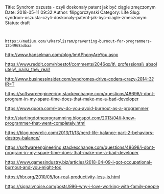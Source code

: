 Title: Syndrom oszusta - czyli doskonały patent jak być ciągle zmęczonym
Date: 2018-05-11 09:32
Author: filipgorczynski
Category: Life
Slug: syndrom-oszusta-czyli-doskonaly-patent-jak-byc-ciagle-zmeczonym
Status: draft

 

`https://medium.com/\@karolisram/preventing-burnout-for-programmers-12b4968adbaa`

http://www.hanselman.com/blog/ImAPhonyAreYou.aspx

https://www.reddit.com/r/bestof/comments/2046qx/it\_professional\_absolutely\_nails\_the\_real/

http://www.businessinsider.com/syndromes-drive-coders-crazy-2014-3?IR=T

https://softwareengineering.stackexchange.com/questions/48698/i-dont-program-in-my-spare-time-does-that-make-me-a-bad-developer

https://www.quora.com/How-do-you-avoid-burnout-as-a-programmer

http://startingdotneprogramming.blogspot.com/2013/04/i-knew-programmer-that-went-completely.html

https://blog.newrelic.com/2013/11/13/nerd-life-balance-part-2-behaviors-destroy-balance/

https://softwareengineering.stackexchange.com/questions/48698/i-dont-program-in-my-spare-time-does-that-make-me-a-bad-developer

https://www.gamesindustry.biz/articles/2018-04-09-i-got-occupational-burnout-and-you-might-too

https://hbr.org/2010/05/for-real-productivity-less-is.html

https://signalvnoise.com/posts/996-why-i-love-working-with-family-people
